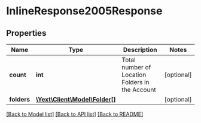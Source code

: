 # InlineResponse2005Response

## Properties
Name | Type | Description | Notes
------------ | ------------- | ------------- | -------------
**count** | **int** | Total number of Location Folders in the Account | [optional] 
**folders** | [**\Yext\Client\Model\Folder[]**](Folder.md) |  | [optional] 

[[Back to Model list]](../README.md#documentation-for-models) [[Back to API list]](../README.md#documentation-for-api-endpoints) [[Back to README]](../README.md)


